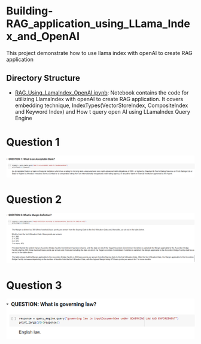 # Building-RAG_application_using_LLama_Index_and_OpenAI
This project demonstrate how to use llama index with openAI to create RAG application


## Directory Structure
- [RAG_Using_LamaIndex_OpenAI.ipynb](./RAG_Using_LamaIndex_OpenAI.ipynb): Notebook contains the code for utilizing LlamaIndex with openAI to create RAG application. It covers embedding technique, IndexTypes(VectorStoreIndex, CompositeIndex and Keyword Index) and How t query open AI using LLamaIndex Query Engine

# Question 1
![Chart](charts/ques1.png)

# Question 2
![Chart](charts/ques2.png)

# Question 3
![Chart](charts/ques3.png)

